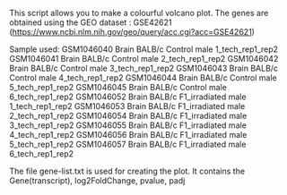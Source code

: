 This script allows you to make a colourful volcano plot.
The genes are obtained using the GEO dataset : GSE42621 (https://www.ncbi.nlm.nih.gov/geo/query/acc.cgi?acc=GSE42621)

Sample used: 
GSM1046040	Brain BALB/c Control male 1_tech_rep1_rep2
GSM1046041	Brain BALB/c Control male 2_tech_rep1_rep2
GSM1046042	Brain BALB/c Control male 3_tech_rep1_rep2
GSM1046043	Brain BALB/c Control male 4_tech_rep1_rep2
GSM1046044	Brain BALB/c Control male 5_tech_rep1_rep2
GSM1046045	Brain BALB/c Control male 6_tech_rep1_rep2
GSM1046052	Brain BALB/c F1_irradiated male 1_tech_rep1_rep2
GSM1046053	Brain BALB/c F1_irradiated male 2_tech_rep1_rep2
GSM1046054	Brain BALB/c F1_irradiated male 3_tech_rep1_rep2
GSM1046055	Brain BALB/c F1_irradiated male 4_tech_rep1_rep2
GSM1046056	Brain BALB/c F1_irradiated male 5_tech_rep1_rep2
GSM1046057	Brain BALB/c F1_irradiated male 6_tech_rep1_rep2

The file gene-list.txt is used for creating the plot. It contains the Gene(transcript), log2FoldChange, pvalue, padj 
